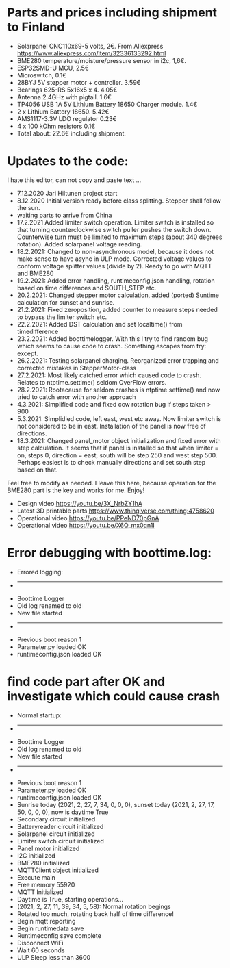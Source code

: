 # Parts and prices including shipment to Finland

- Solarpanel CNC110x69-5 volts, 2€. From Aliexpress  https://www.aliexpress.com/item/32336133292.html
- BME280 temperature/moisture/pressure sensor in i2c, 1,6€.
- ESP32SMD-U MCU, 2.5€
- Microswitch, 0.1€
- 28BYJ 5V stepper motor + controller. 3.59€
- Bearings 625-RS 5x16x5 x 4. 4.05€ 
- Antenna 2.4GHz with pigtail. 1.6€
- TP4056 USB 1A 5V Lithium Battery 18650 Charger module. 1.4€
- 2 x Lithium Battery 18650. 5.42€
- AMS1117-3.3V LDO regulator 0.23€
- 4 x 100 kOhm resistors 0.1€
- Total about: 22.6€ including shipment.


# Updates to the code:

I hate this editor, can not copy and paste text ...

- 7.12.2020 Jari Hiltunen project start
- 8.12.2020 Initial version ready before class splitting. Stepper shall follow the sun.
- waiting parts to arrive from China
- 17.2.2021 Added limiter switch operation. Limiter switch is installed so that turning counterclockwise switch
          puller pushes the switch down. Counterwise turn must be limited to maximum steps (about 340 degrees rotation).
          Added solarpanel voltage reading.
- 18.2.2021: Changed to non-asynchronous model, because it does not make sense to have async in ULP mode.
           Corrected voltage values to conform voltage splitter values (divide by 2).
           Ready to go with MQTT and BME280
- 19.2.2021: Added error handling, runtimeconfig.json handling, rotation based on time differences and SOUTH_STEP etc.
- 20.2.2021: Changed stepper motor calculation, added (ported) Suntime calculation for sunset and sunrise.
- 21.2.2021: Fixed zeroposition, added counter to measure steps needed to bypass the limiter switch etc.
- 22.2.2021: Added DST calculation and set localtime() from timedifference
- 23.2.2021: Added boottimelogger. With this I try to find random bug which seems to cause code to crash. Something escapes from try: except.
- 26.2.2021: Testing solarpanel charging. Reorganized error trapping and corrected mistakes in StepperMotor-class
- 27.2.2021: Most likely catched error which caused code to crash. Relates to ntptime.settime() seldom OverFlow errors.
- 28.2.2021: Rootacause for seldom crashes is ntptime.settime() and now tried to catch error with another approach
- 4.3.2021:  Simplified code and fixed ccw rotation bug if steps taken > 900
- 5.3.2021:  Simplidied code, left east, west etc away. Now limiter switch is not considered to be in east. Installation of the panel is now free of directions.
- 18.3.2021: Changed panel_motor object initialization and fixed error with step calculation. It seems that if panel is installed so that when limiter = on, steps 0, direction = east, south will be step 250 and west step 500. Perhaps easiest is to check manually directions and set south step based on that.

Feel free to modify as needed. I leave this here, because operation for the BME280 part is the key and works for me. Enjoy!

* Design video https://youtu.be/3X_NrbZY1hA
* Latest 3D printable parts https://www.thingiverse.com/thing:4758620
* Operational video https://youtu.be/PPeND70pGnA
* Operational video https://youtu.be/X6Q_mx0qn1I

# Error debugging with boottime.log:

* Errored logging:
* ----------------
* Boottime Logger
* Old log renamed to old
* New file started
* ----------------
* Previous boot reason 1 
*  Parameter.py loaded OK
* runtimeconfig.json loaded OK

# find code part after OK and investigate which could cause crash

* Normal startup:
*  ----------------
* Boottime Logger
* Old log renamed to old
* New file started
* ----------------
* Previous boot reason 1 
* Parameter.py loaded OK
* runtimeconfig.json loaded OK
* Sunrise today (2021, 2, 27, 7, 34, 0, 0, 0), sunset today (2021, 2, 27, 17, 50, 0, 0, 0), now is daytime True
* Secondary circuit initialized
* Batteryreader circuit initialized
* Solarpanel circuit initialized
* Limiter switch circuit initialized
* Panel motor initialized
* I2C initialized
* BME280 initialized
* MQTTClient object initialized
* Execute main
* Free memory 55920
* MQTT Initialized
* Daytime is True, starting operations...
* (2021, 2, 27, 11, 39, 34, 5, 58): Normal rotation begings
* Rotated too much, rotating back half of time difference!
* Begin mqtt reporting
* Begin runtimedata save
* Runtimeconfig save complete
* Disconnect WiFi
* Wait 60 seconds
* ULP Sleep less than 3600

